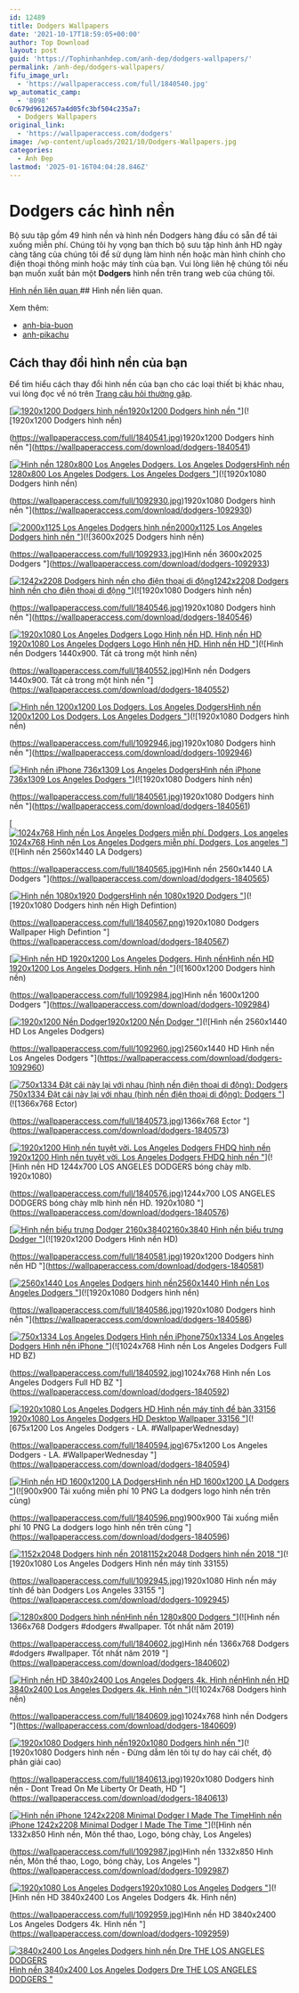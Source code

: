 ```yaml
---
id: 12489
title: Dodgers Wallpapers
date: '2021-10-17T18:59:05+00:00'
author: Top Download
layout: post
guid: 'https://Tophinhanhdep.com/anh-dep/dodgers-wallpapers/'
permalink: /anh-dep/dodgers-wallpapers/
fifu_image_url:
  - 'https://wallpaperaccess.com/full/1840540.jpg'
wp_automatic_camp:
  - '8098'
0c679d9612657a4d05fc3bf504c235a7:
  - Dodgers Wallpapers
original_link:
  - 'https://wallpaperaccess.com/dodgers'
image: /wp-content/uploads/2021/10/Dodgers-Wallpapers.jpg
categories:
  - Ảnh Đẹp
lastmod: '2025-01-16T04:04:28.846Z'
---
```

# Dodgers các hình nền

Bộ sưu tập gồm 49 hình nền và hình nền Dodgers hàng đầu có sẵn để tải xuống miễn phí. Chúng tôi hy vọng bạn thích bộ sưu tập hình ảnh HD ngày càng tăng của chúng tôi để sử dụng làm hình nền hoặc màn hình chính cho điện thoại thông minh hoặc máy tính của bạn. Vui lòng liên hệ chúng tôi nếu bạn muốn xuất bản một **Dodgers** hình nền trên trang web của chúng tôi.

[Hình nền liên quan ](#related) ## Hình nền liên quan.

   
 Xem thêm:

   
- [anh-bia-buon](https://tophinhanhdep.com/anh-bia/anh-bia-buon/)
- [anh-pikachu](https://tophinhanhdep.com/anh-anime/anh-pikachu/)

## Cách thay đổi hình nền của bạn

Để tìm hiểu cách thay đổi hình nền của bạn cho các loại thiết bị khác nhau, vui lòng đọc về nó trên [Trang câu hỏi thường gặp](https://tophinhanhdep.com/faq/).

  
[[![1920x1200 Dodgers hình nền](https://wallpaperaccess.com/full/1840540.jpg)1920x1200 Dodgers hình nền "](https://wallpaperaccess.com/download/dodgers-1840540)](![1920x1200 Dodgers hình nền)

(https://wallpaperaccess.com/full/1840541.jpg)1920x1200 Dodgers hình nền "](https://wallpaperaccess.com/download/dodgers-1840541)

[[![Hình nền 1280x800 Los Angeles Dodgers.  Los Angeles Dodgers](https://wallpaperaccess.com/full/1092931.jpg)Hình nền 1280x800 Los Angeles Dodgers. Los Angeles Dodgers "](https://wallpaperaccess.com/download/dodgers-1092931)](![1920x1080 Dodgers hình nền)

(https://wallpaperaccess.com/full/1092930.jpg)1920x1080 Dodgers hình nền "](https://wallpaperaccess.com/download/dodgers-1092930)

[[![2000x1125 Los Angeles Dodgers hình nền](https://wallpaperaccess.com/full/1092932.jpg)2000x1125 Los Angeles Dodgers hình nền "](https://wallpaperaccess.com/download/dodgers-1092932)](![3600x2025 Dodgers hình nền)

(https://wallpaperaccess.com/full/1092933.jpg)Hình nền 3600x2025 Dodgers "](https://wallpaperaccess.com/download/dodgers-1092933)

[[![1242x2208 Dodgers hình nền cho điện thoại di động](https://wallpaperaccess.com/full/1840545.jpg)1242x2208 Dodgers hình nền cho điện thoại di động "](https://wallpaperaccess.com/download/dodgers-1840545)](![1920x1080 Dodgers hình nền)

(https://wallpaperaccess.com/full/1840546.jpg)1920x1080 Dodgers hình nền "](https://wallpaperaccess.com/download/dodgers-1840546)

[[![1920x1080 Los Angeles Dodgers Logo Hình nền HD.  Hình nền HD](https://wallpaperaccess.com/full/1092937.jpg)1920x1080 Los Angeles Dodgers Logo Hình nền HD. Hình nền HD "](https://wallpaperaccess.com/download/dodgers-1092937)](![Hình nền Dodgers 1440x900.  Tất cả trong một hình nền)

(https://wallpaperaccess.com/full/1840552.jpg)Hình nền Dodgers 1440x900. Tất cả trong một hình nền "](https://wallpaperaccess.com/download/dodgers-1840552)

[[![Hình nền 1200x1200 Los Dodgers.  Los Angeles Dodgers](https://wallpaperaccess.com/full/665075.jpg)Hình nền 1200x1200 Los Dodgers. Los Angeles Dodgers "](https://wallpaperaccess.com/download/dodgers-665075)](![1920x1080 Dodgers hình nền)

(https://wallpaperaccess.com/full/1092946.jpg)1920x1080 Dodgers hình nền "](https://wallpaperaccess.com/download/dodgers-1092946)

[[![Hình nền iPhone 736x1309 Los Angeles Dodgers](https://wallpaperaccess.com/full/1840560.jpg)Hình nền iPhone 736x1309 Los Angeles Dodgers "](https://wallpaperaccess.com/download/dodgers-1840560)](![1920x1080 Dodgers hình nền)

(https://wallpaperaccess.com/full/1840561.jpg)1920x1080 Dodgers hình nền "](https://wallpaperaccess.com/download/dodgers-1840561)

[[![1024x768 Hình nền Los Angeles Dodgers miễn phí.  Dodgers, Los angeles](https://wallpaperaccess.com/full/1092958.jpg)1024x768 Hình nền Los Angeles Dodgers miễn phí. Dodgers, Los angeles "](https://wallpaperaccess.com/download/dodgers-1092958)](![Hình nền 2560x1440 LA Dodgers)

(https://wallpaperaccess.com/full/1840565.jpg)Hình nền 2560x1440 LA Dodgers "](https://wallpaperaccess.com/download/dodgers-1840565)

[[![Hình nền 1080x1920 Dodgers](https://wallpaperaccess.com/full/1840566.jpg)Hình nền 1080x1920 Dodgers "](https://wallpaperaccess.com/download/dodgers-1840566)](![1920x1080 Dodgers hình nền High Defintion)

(https://wallpaperaccess.com/full/1840567.png)1920x1080 Dodgers Wallpaper High Defintion "](https://wallpaperaccess.com/download/dodgers-1840567)

[[![Hình nền HD 1920x1200 Los Angeles Dodgers.  Hình nền](https://wallpaperaccess.com/full/1840568.png)Hình nền HD 1920x1200 Los Angeles Dodgers. Hình nền "](https://wallpaperaccess.com/download/dodgers-1840568)](![1600x1200 Dodgers hình nền)

(https://wallpaperaccess.com/full/1092984.jpg)Hình nền 1600x1200 Dodgers "](https://wallpaperaccess.com/download/dodgers-1092984)

[[![1920x1200 Nền Dodger](https://wallpaperaccess.com/full/1840570.jpg)1920x1200 Nền Dodger "](https://wallpaperaccess.com/download/dodgers-1840570)](![Hình nền 2560x1440 HD Los Angeles Dodgers)

(https://wallpaperaccess.com/full/1092960.jpg)2560x1440 HD Hình nền Los Angeles Dodgers "](https://wallpaperaccess.com/download/dodgers-1092960)

[[![750x1334 Đặt cái này lại với nhau (hình nền điện thoại di động): Dodgers](https://wallpaperaccess.com/full/629929.jpg)750x1334 Đặt cái này lại với nhau (hình nền điện thoại di động): Dodgers "](https://wallpaperaccess.com/download/dodgers-629929)](![1366x768 Ector)

(https://wallpaperaccess.com/full/1840573.jpg)1366x768 Ector "](https://wallpaperaccess.com/download/dodgers-1840573)

[[![1920x1200 Hình nền tuyệt vời.  Los Angeles Dodgers FHDQ hình nền](https://wallpaperaccess.com/full/1840574.jpg)1920x1200 Hình nền tuyệt vời. Los Angeles Dodgers FHDQ hình nền "](https://wallpaperaccess.com/download/dodgers-1840574)](![Hình nền HD 1244x700 LOS ANGELES DODGERS bóng chày mlb.  1920x1080)

(https://wallpaperaccess.com/full/1840576.jpg)1244x700 LOS ANGELES DODGERS bóng chày mlb hình nền HD. 1920x1080 "](https://wallpaperaccess.com/download/dodgers-1840576)

[[![Hình nền biểu trưng Dodger 2160x3840](https://wallpaperaccess.com/full/1840577.jpg)2160x3840 Hình nền biểu trưng Dodger "](https://wallpaperaccess.com/download/dodgers-1840577)](![1920x1200 Dodgers Hình nền HD)

(https://wallpaperaccess.com/full/1840581.jpg)1920x1200 Dodgers hình nền HD "](https://wallpaperaccess.com/download/dodgers-1840581)

[[![2560x1440 Los Angeles Dodgers hình nền](https://wallpaperaccess.com/full/1840583.jpg)2560x1440 Hình nền Los Angeles Dodgers "](https://wallpaperaccess.com/download/dodgers-1840583)](![1920x1080 Dodgers hình nền)

(https://wallpaperaccess.com/full/1840586.jpg)1920x1080 Dodgers hình nền "](https://wallpaperaccess.com/download/dodgers-1840586)

[[![750x1334 Los Angeles Dodgers Hình nền iPhone](https://wallpaperaccess.com/full/1840587.png)750x1334 Los Angeles Dodgers Hình nền iPhone "](https://wallpaperaccess.com/download/dodgers-1840587)](![1024x768 Hình nền Los Angeles Dodgers Full HD BZ)

(https://wallpaperaccess.com/full/1840592.jpg)1024x768 Hình nền Los Angeles Dodgers Full HD BZ "](https://wallpaperaccess.com/download/dodgers-1840592)

[[![1920x1080 Los Angeles Dodgers HD Hình nền máy tính để bàn 33156](https://wallpaperaccess.com/full/1092952.jpg)1920x1080 Los Angeles Dodgers HD Desktop Wallpaper 33156 "](https://wallpaperaccess.com/download/dodgers-1092952)](![675x1200 Los Angeles Dodgers - LA.  #WallpaperWednesday)

(https://wallpaperaccess.com/full/1840594.jpg)675x1200 Los Angeles Dodgers - LA. #WallpaperWednesday "](https://wallpaperaccess.com/download/dodgers-1840594)

[[![Hình nền HD 1600x1200 LA Dodgers](https://wallpaperaccess.com/full/1840595.png)Hình nền HD 1600x1200 LA Dodgers "](https://wallpaperaccess.com/download/dodgers-1840595)](![900x900 Tải xuống miễn phí 10 PNG La dodgers logo hình nền trên cùng)

(https://wallpaperaccess.com/full/1840596.png)900x900 Tải xuống miễn phí 10 PNG La dodgers logo hình nền trên cùng "](https://wallpaperaccess.com/download/dodgers-1840596)

[[![1152x2048 Dodgers hình nền 2018](https://wallpaperaccess.com/full/1840598.jpg)1152x2048 Dodgers hình nền 2018 "](https://wallpaperaccess.com/download/dodgers-1840598)](![1920x1080 Los Angeles Dodgers Hình nền máy tính 33155)

(https://wallpaperaccess.com/full/1092945.jpg)1920x1080 Hình nền máy tính để bàn Dodgers Los Angeles 33155 "](https://wallpaperaccess.com/download/dodgers-1092945)

[[![1280x800 Dodgers hình nền](https://wallpaperaccess.com/full/1840600.jpg)Hình nền 1280x800 Dodgers "](https://wallpaperaccess.com/download/dodgers-1840600)](![Hình nền 1366x768 Dodgers #dodgers #wallpaper.  Tốt nhất năm 2019)

(https://wallpaperaccess.com/full/1840602.jpg)Hình nền 1366x768 Dodgers #dodgers #wallpaper. Tốt nhất năm 2019 "](https://wallpaperaccess.com/download/dodgers-1840602)

[[![Hình nền HD 3840x2400 Los Angeles Dodgers 4k.  Hình nền](https://wallpaperaccess.com/full/1840603.jpg)Hình nền HD 3840x2400 Los Angeles Dodgers 4k. Hình nền "](https://wallpaperaccess.com/download/dodgers-1840603)](![1024x768 Dodgers hình nền)

(https://wallpaperaccess.com/full/1840609.jpg)1024x768 hình nền Dodgers "](https://wallpaperaccess.com/download/dodgers-1840609)

[[![1920x1080 Dodgers hình nền](https://wallpaperaccess.com/full/1840610.jpg)1920x1080 Dodgers hình nền "](https://wallpaperaccess.com/download/dodgers-1840610)](![1920x1080 Dodgers hình nền - Đừng dẫm lên tôi tự do hay cái chết, độ phân giải cao)

(https://wallpaperaccess.com/full/1840613.jpg)1920x1080 Dodgers hình nền - Dont Tread On Me Liberty Or Death, HD "](https://wallpaperaccess.com/download/dodgers-1840613)

[[![Hình nền iPhone 1242x2208 Minimal Dodger I Made The Time](https://wallpaperaccess.com/full/1840614.jpg)Hình nền iPhone 1242x2208 Minimal Dodger I Made The Time "](https://wallpaperaccess.com/download/dodgers-1840614)](![Hình nền 1332x850 Hình nền, Môn thể thao, Logo, bóng chày, Los Angeles)

(https://wallpaperaccess.com/full/1092987.jpg)Hình nền 1332x850 Hình nền, Môn thể thao, Logo, bóng chày, Los Angeles "](https://wallpaperaccess.com/download/dodgers-1092987)

[[![1920x1080 Los Angeles Dodgers](https://wallpaperaccess.com/full/1840616.jpg)1920x1080 Los Angeles Dodgers "](https://wallpaperaccess.com/download/dodgers-1840616)](![Hình nền HD 3840x2400 Los Angeles Dodgers 4k.  Hình nền)

(https://wallpaperaccess.com/full/1092959.jpg)Hình nền HD 3840x2400 Los Angeles Dodgers 4k. Hình nền "](https://wallpaperaccess.com/download/dodgers-1092959)

[![3840x2400 Los Angeles Dodgers hình nền Dre THE LOS ANGELES DODGERS](https://wallpaperaccess.com/full/551904.jpg)Hình nền 3840x2400 Los Angeles Dodgers Dre THE LOS ANGELES DODGERS " ](https://wallpaperaccess.com/download/dodgers-551904)
